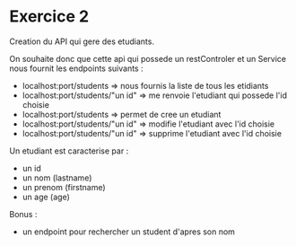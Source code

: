 # Exercice 2

Creation du API qui gere des etudiants.

On souhaite donc que cette api qui possede un restControler et un Service nous fournit les endpoints suivants :

- localhost:port/students => nous fournis la liste de tous les etidiants
- localhost:port/students/"un id" => me renvoie l'etudiant qui possede l'id choisie
- localhost:port/students => permet de cree un etudiant 
- localhost:port/students/"un id" => modifie l'etudiant avec l'id choisie
- localhost:port/students/"un id" => supprime l'etudiant avec l'id choisie

Un etudiant est caracterise par :
- un id
- un nom (lastname)
- un prenom (firstname)
- un age (age)

Bonus :

- un endpoint pour rechercher un student d'apres son nom